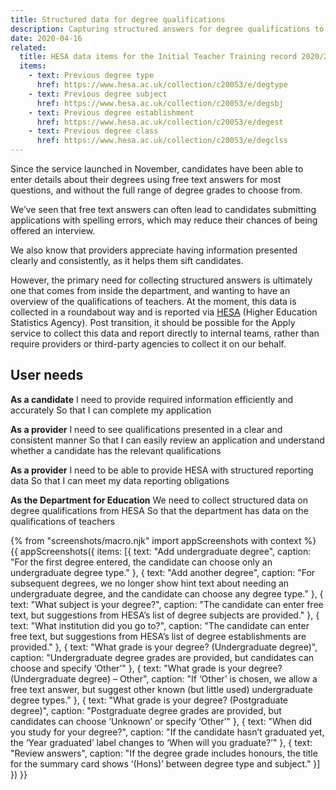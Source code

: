 ```yaml
---
title: Structured data for degree qualifications
description: Capturing structured answers for degree qualifications to facilitate reporting to HESA.
date: 2020-04-16
related:
  title: HESA data items for the Initial Teacher Training record 2020/21
  items:
    - text: Previous degree type
      href: https://www.hesa.ac.uk/collection/c20053/e/degtype
    - text: Previous degree subject
      href: https://www.hesa.ac.uk/collection/c20053/e/degsbj
    - text: Previous degree establishment
      href: https://www.hesa.ac.uk/collection/c20053/e/degest
    - text: Previous degree class
      href: https://www.hesa.ac.uk/collection/c20053/e/degclss
---
```


Since the service launched in November, candidates have been able to enter details about their degrees using free text answers for most questions, and without the full range of degree grades to choose from.

We’ve seen that free text answers can often lead to candidates submitting applications with spelling errors, which may reduce their chances of being offered an interview.

We also know that providers appreciate having information presented clearly and consistently, as it helps them sift candidates.

However, the primary need for collecting structured answers is ultimately one that comes from inside the department, and wanting to have an overview of the qualifications of teachers. At the moment, this data is collected in a roundabout way and is reported via [HESA](https://www.hesa.ac.uk) (Higher Education Statistics Agency). Post transition, it should be possible for the Apply service to collect this data and report directly to internal teams, rather than require providers or third-party agencies to collect it on our behalf.

## User needs

**As a candidate**
I need to provide required information efficiently and accurately
So that I can complete my application

**As a provider**
I need to see qualifications presented in a clear and consistent manner
So that I can easily review an application and understand whether a candidate has the relevant qualifications

**As a provider**
I need to be able to provide HESA with structured reporting data
So that I can meet my data reporting obligations

**As the Department for Education**
We need to collect structured data on degree qualifications from HESA
So that the department has data on the qualifications of teachers

{% from "screenshots/macro.njk" import appScreenshots with context %}
{{ appScreenshots({
  items: [{
    text: "Add undergraduate degree",
    caption: "For the first degree entered, the candidate can choose only an undergraduate degree type."
  }, {
    text: "Add another degree",
    caption: "For subsequent degrees, we no longer show hint text about needing an undergraduate degree, and the candidate can choose any degree type."
  }, {
    text: "What subject is your degree?",
    caption: "The candidate can enter free text, but suggestions from HESA’s list of degree subjects are provided."
  }, {
    text: "What institution did you go to?",
    caption: "The candidate can enter free text, but suggestions from HESA’s list of degree establishments are provided."
  }, {
    text: "What grade is your degree? (Undergraduate degree)",
    caption: "Undergraduate degree grades are provided, but candidates can choose and specify ‘Other’"
  }, {
    text: "What grade is your degree? (Undergraduate degree) – Other",
    caption: "If ‘Other’ is chosen, we allow a free text answer, but suggest other known (but little used) undergraduate degree types."
  }, {
    text: "What grade is your degree? (Postgraduate degree)",
    caption: "Postgraduate degree grades are provided, but candidates can choose ‘Unknown’ or specify ‘Other’"
  }, {
    text: "When did you study for your degree?",
    caption: "If the candidate hasn’t graduated yet, the ‘Year graduated’ label changes to ‘When will you graduate?’"
  }, {
    text: "Review answers",
    caption: "If the degree grade includes honours, the title for the summary card shows ‘(Hons)’ between degree type and subject."
  }]
}) }}
